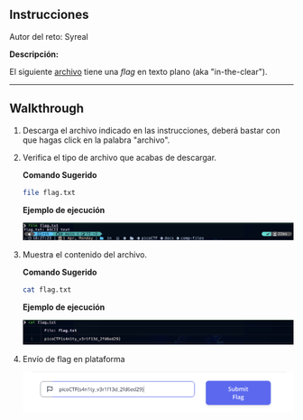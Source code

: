 ## Instrucciones

Autor del reto: Syreal


**Descripción:**

El siguiente [archivo](../comp-files/flag.txt) tiene una *flag* en texto plano (aka "in-the-clear").

***

## Walkthrough

1. Descarga el archivo indicado en las instrucciones, deberá bastar con que hagas click en la palabra "archivo".

2. Verifica el tipo de archivo que acabas de descargar.

    **Comando Sugerido**
    ```BASH
    file flag.txt
    ```

    **Ejemplo de ejecución**

    ![IMG-01](../assets/01.png)

3. Muestra el contenido del archivo. 

    **Comando Sugerido**
    ```BASH
    cat flag.txt
    ```

    **Ejemplo de ejecución**

    ![IMG-02](../assets/02.png)

4. Envío de flag en plataforma
    
    ![IMG-03](../assets/03.png)
    

